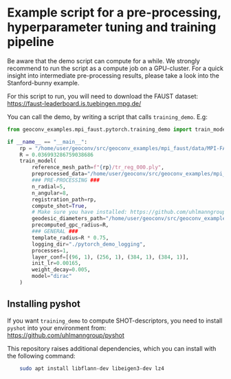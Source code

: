 # Example script for a pre-processing, hyperparameter tuning and training pipeline

Be aware that the demo script can compute for a while. We strongly recommend to run the script as a compute job
on a GPU-cluster. For a quick insight into intermediate pre-processing results, please take a look into the
Stanford-bunny example.

For this script to run, you will need to download the FAUST dataset:
https://faust-leaderboard.is.tuebingen.mpg.de/

You can call the demo, by writing a script that calls `training_demo`. E.g:

```python
from geoconv_examples.mpi_faust.pytorch.training_demo import train_model

if __name__ == "__main__":
    rp = "/home/user/geoconv/src/geoconv_examples/mpi_faust/data/MPI-FAUST/training/registrations"
    R = 0.036993286759038686
    train_model(
        reference_mesh_path=f"{rp}/tr_reg_000.ply",
        preprocessed_data="/home/user/geoconv/src/geoconv_examples/mpi_faust/data/preprocessed_dataset_5_8",
        ### PRE-PROCESSING ###
        n_radial=5,
        n_angular=8,
        registration_path=rp,
        compute_shot=True,
        # Make sure you have installed: https://github.com/uhlmanngroup/pyshot (do not use `pip install pyshot`!)
        geodesic_diameters_path="/home/user/geoconv/src/geoconv_examples/mpi_faust/data/geodesic_diameters.npy",
        precomputed_gpc_radius=R,
        ### GENERAL ###
        template_radius=R * 0.75,
        logging_dir="./pytorch_demo_logging",
        processes=1,
        layer_conf=[(96, 1), (256, 1), (384, 1), (384, 1)],
        init_lr=0.00165,
        weight_decay=0.005,
        model="dirac"
    )
```

## Installing pyshot

If you want `training_demo` to compute SHOT-descriptors, you need to install `pyshot` into your environment from:
https://github.com/uhlmanngroup/pyshot

This repository raises additional dependencies, which you can install with the following command:
```bash
    sudo apt install libflann-dev libeigen3-dev lz4
```